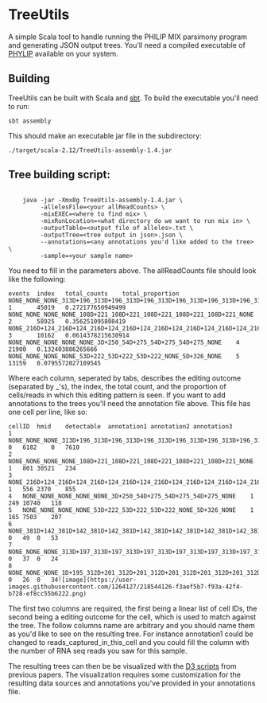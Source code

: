 # TreeUtils
A simple Scala tool to handle running the PHILIP MIX parsimony program and generating JSON output trees. You'll need a compiled executable of [PHYLIP](https://evolution.genetics.washington.edu/phylip.html) available on your system.

## Building

TreeUtils can be built with Scala and [sbt](https://www.scala-sbt.org/). To build the executable you'll need to run:

```
sbt assembly
```

This should make an executable jar file in the subdirectory:

```
./target/scala-2.12/TreeUtils-assembly-1.4.jar
```

## Tree building script:

```

    java -jar -Xmx8g TreeUtils-assembly-1.4.jar \
         -allelesFile=<your allReadCounts> \
         -mixEXEC=<where to find mix> \
         -mixRunLocation=<what directory do we want to run mix in> \
         -outputTable=<output file of alleles>.txt \
         -outputTree=<tree output in json>.json \
         --annotations=<any annotations you'd like added to the tree> \
         -sample=<your sample name>
```
You need to fill in the parameters above. The allReadCounts file should look like the following:

```
events  index   total_counts    total_proportion
NONE_NONE_NONE_313D+196_313D+196_313D+196_313D+196_313D+196_313D+196_313D+196   1       45019   0.272177650949499
NONE_NONE_NONE_NONE_108D+221_108D+221_108D+221_108D+221_108D+221_NONE   2       58925   0.356251095808419
NONE_216D+124_216D+124_216D+124_216D+124_216D+124_216D+124_216D+124_216D+124_NONE       3       10162   0.0614378215630914
NONE_NONE_NONE_NONE_NONE_3D+250_54D+275_54D+275_54D+275_NONE    4       21900   0.132403886265666
NONE_NONE_NONE_NONE_53D+222_53D+222_53D+222_NONE_5D+326_NONE    5       13159   0.0795572027109545
```

Where each column, seperated by tabs, describes the editing outcome (separated by _'s), the index, the total count, and the proportion of cells/reads in which this editing pattern is seen. If you want to add annotations to the trees you'll need the annotation file above. This file has one cell per line, like so:

```
cellID	hmid	detectable	annotation1	annotation2	annotation3
1	NONE_NONE_NONE_313D+196_313D+196_313D+196_313D+196_313D+196_313D+196_313D+196	0	6182	0	7610
2	NONE_NONE_NONE_NONE_108D+221_108D+221_108D+221_108D+221_108D+221_NONE	1	801	30521	234
3	NONE_216D+124_216D+124_216D+124_216D+124_216D+124_216D+124_216D+124_216D+124_NONE	1	556	2370	855
4	NONE_NONE_NONE_NONE_NONE_3D+250_54D+275_54D+275_54D+275_NONE	1	249	10740	118
5	NONE_NONE_NONE_NONE_53D+222_53D+222_53D+222_NONE_5D+326_NONE	1	165	7503	207
6	NONE_381D+142_381D+142_381D+142_381D+142_381D+142_381D+142_381D+142_381D+142_381D+142	0	49	0	53
7	NONE_NONE_NONE_313D+197_313D+197_313D+197_313D+197_313D+197_313D+197_313D+197	0	37	0	24
8	NONE_NONE_NONE_1D+195_312D+201_312D+201_312D+201_312D+201_312D+201_312D+201	0	26	0	34![image](https://user-images.githubusercontent.com/1264127/218544126-f3aef5b7-f93a-42f4-b728-ef8cc55b6222.png)
```

The first two columns are required, the first being a linear list of cell IDs, the second being a editing outcome for the cell, which is used to match against the tree. The follow columns name are arbitrary and you should name them as you'd like to see on the resulting tree. For instance annotation1 could be changed to reads_captured_in_this_cell and you could fill the column with the number of RNA seq reads you saw for this sample. 

The resulting trees can then be be visualized with the [D3 scripts](https://github.com/mckennalab/SingleCellLineage/tree/master/plots/phylogeny) from previous papers. The visualization requires some customization for the resulting data sources and annotations you've provided in your annotations file.
